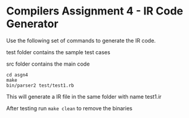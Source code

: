 # Compilers Assignment 4 - IR Code Generator
Use the following set of commands to generate the IR code.

test folder contains the sample test cases

src folder contains the main code

```
cd asgn4
make
bin/parser2 test/test1.rb
```

This will generate a IR file in the same folder with name test1.ir


After testing run ```make clean``` to remove the binaries
